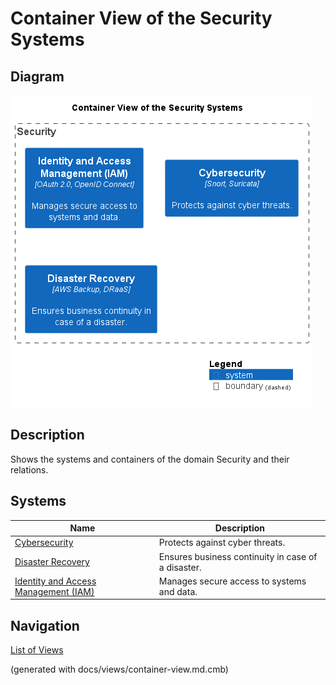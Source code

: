 # Container View of the Security Systems

## Diagram
![Container View of the Security Systems](../../mybank/security/container-view.png)

## Description
Shows the systems and containers of the domain Security and their relations.
## Systems
| Name | Description |
|---|---|
| [Cybersecurity](../../mybank/security/cybersecurity-system.md) | Protects against cyber threats. |
| [Disaster Recovery](../../mybank/security/disaster-recovery-system.md) | Ensures business continuity in case of a disaster. |
| [Identity and Access Management (IAM)](../../mybank/security/identity-access-management-system.md) | Manages secure access to systems and data. |


## Navigation
[List of Views](../../views.md)

(generated with docs/views/container-view.md.cmb)
